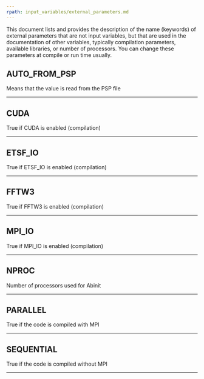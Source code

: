 ```yaml
---
rpath: input_variables/external_parameters.md
---
```

<!--
This file is automatically generated by mksite.py. All changes will be lost.
Change the input yaml files or the python code
-->
This document lists and provides the description of the name (keywords) of external parameters
that are not input variables, but that are used in the documentation of other variables,
typically compilation parameters, available libraries, or number of processors.
You can change these parameters at compile or run time usually.

## AUTO_FROM_PSP  
Means that the value is read from the PSP file
 * * *
## CUDA  
True if CUDA is enabled (compilation)
 * * *
## ETSF_IO  
True if ETSF_IO is enabled (compilation)
 * * *
## FFTW3  
True if FFTW3 is enabled (compilation)
 * * *
## MPI_IO  
True if MPI_IO is enabled (compilation)
 * * *
## NPROC  
Number of processors used for Abinit
 * * *
## PARALLEL  
True if the code is compiled with MPI
 * * *
## SEQUENTIAL  
True if the code is compiled without MPI
 * * *
